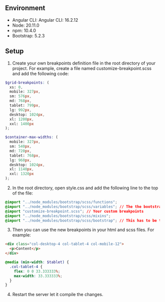 ## Environment

- Angular CLI: Angular CLI: 16.2.12
- Node: 20.11.0
- npm: 10.4.0
- Bootstrap: 5.2.3

## Setup

1. Create your own breakpoints definition file in the root directory of your project. For example, create a file named customize-breakpoint.scss and add the following code:
```scss
$grid-breakpoints: (
  xs: 0,
  mobile: 327px,
  sm: 576px,
  md: 768px,
  tablet: 799px,
  lg: 992px,
  desktop: 1024px,
  xl: 1200px,
  xxl: 1400px
);

$container-max-widths: (
  mobile: 327px,
  sm: 540px,
  md: 720px,
  tablet: 768px,
  lg: 960px,
  desktop: 1024px,
  xl: 1140px,
  xxl: 1320px
);
```

2. In the root directory, open style.css and add the following line to the top of the file:
```css
@import "../node_modules/bootstrap/scss/functions";
@import "../node_modules/bootstrap/scss/variables"; // The the bootstrap breakpoint variables are defined here
@import "customize-breakpoint.scss"; // Your custom breakpoints
@import "../node_modules/bootstrap/scss/mixins"; 
@import "../node_modules/bootstrap/scss/bootstrap"; // This has to be the last import
```
3. Then you can use the new breakpoints in your html and scss files. For example:
```html
<div class="col-desktop-4 col-tablet-4 col-mobile-12">
  <p>Content</p>
</div>
```
```scss
@media (min-width: $tablet) {
  .col-tablet-4 {
    flex: 0 0 33.333333%;
    max-width: 33.333333%;
  }
}
```
4. Restart the server let it compile the changes.
